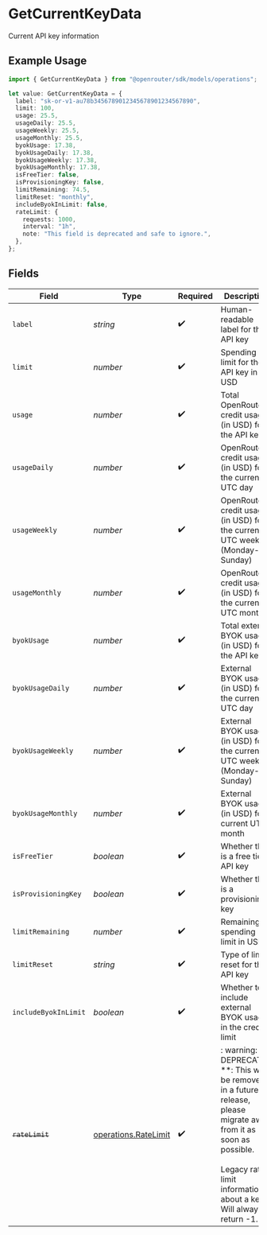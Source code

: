 # GetCurrentKeyData

Current API key information

## Example Usage

```typescript
import { GetCurrentKeyData } from "@openrouter/sdk/models/operations";

let value: GetCurrentKeyData = {
  label: "sk-or-v1-au78b3456789012345678901234567890",
  limit: 100,
  usage: 25.5,
  usageDaily: 25.5,
  usageWeekly: 25.5,
  usageMonthly: 25.5,
  byokUsage: 17.38,
  byokUsageDaily: 17.38,
  byokUsageWeekly: 17.38,
  byokUsageMonthly: 17.38,
  isFreeTier: false,
  isProvisioningKey: false,
  limitRemaining: 74.5,
  limitReset: "monthly",
  includeByokInLimit: false,
  rateLimit: {
    requests: 1000,
    interval: "1h",
    note: "This field is deprecated and safe to ignore.",
  },
};
```

## Fields

| Field                                                                                                                                                                                      | Type                                                                                                                                                                                       | Required                                                                                                                                                                                   | Description                                                                                                                                                                                | Example                                                                                                                                                                                    |
| ------------------------------------------------------------------------------------------------------------------------------------------------------------------------------------------ | ------------------------------------------------------------------------------------------------------------------------------------------------------------------------------------------ | ------------------------------------------------------------------------------------------------------------------------------------------------------------------------------------------ | ------------------------------------------------------------------------------------------------------------------------------------------------------------------------------------------ | ------------------------------------------------------------------------------------------------------------------------------------------------------------------------------------------ |
| `label`                                                                                                                                                                                    | *string*                                                                                                                                                                                   | :heavy_check_mark:                                                                                                                                                                         | Human-readable label for the API key                                                                                                                                                       | 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                                                                                                                  |
| `limit`                                                                                                                                                                                    | *number*                                                                                                                                                                                   | :heavy_check_mark:                                                                                                                                                                         | Spending limit for the API key in USD                                                                                                                                                      | 100                                                                                                                                                                                        |
| `usage`                                                                                                                                                                                    | *number*                                                                                                                                                                                   | :heavy_check_mark:                                                                                                                                                                         | Total OpenRouter credit usage (in USD) for the API key                                                                                                                                     | 25.5                                                                                                                                                                                       |
| `usageDaily`                                                                                                                                                                               | *number*                                                                                                                                                                                   | :heavy_check_mark:                                                                                                                                                                         | OpenRouter credit usage (in USD) for the current UTC day                                                                                                                                   | 25.5                                                                                                                                                                                       |
| `usageWeekly`                                                                                                                                                                              | *number*                                                                                                                                                                                   | :heavy_check_mark:                                                                                                                                                                         | OpenRouter credit usage (in USD) for the current UTC week (Monday-Sunday)                                                                                                                  | 25.5                                                                                                                                                                                       |
| `usageMonthly`                                                                                                                                                                             | *number*                                                                                                                                                                                   | :heavy_check_mark:                                                                                                                                                                         | OpenRouter credit usage (in USD) for the current UTC month                                                                                                                                 | 25.5                                                                                                                                                                                       |
| `byokUsage`                                                                                                                                                                                | *number*                                                                                                                                                                                   | :heavy_check_mark:                                                                                                                                                                         | Total external BYOK usage (in USD) for the API key                                                                                                                                         | 17.38                                                                                                                                                                                      |
| `byokUsageDaily`                                                                                                                                                                           | *number*                                                                                                                                                                                   | :heavy_check_mark:                                                                                                                                                                         | External BYOK usage (in USD) for the current UTC day                                                                                                                                       | 17.38                                                                                                                                                                                      |
| `byokUsageWeekly`                                                                                                                                                                          | *number*                                                                                                                                                                                   | :heavy_check_mark:                                                                                                                                                                         | External BYOK usage (in USD) for the current UTC week (Monday-Sunday)                                                                                                                      | 17.38                                                                                                                                                                                      |
| `byokUsageMonthly`                                                                                                                                                                         | *number*                                                                                                                                                                                   | :heavy_check_mark:                                                                                                                                                                         | External BYOK usage (in USD) for current UTC month                                                                                                                                         | 17.38                                                                                                                                                                                      |
| `isFreeTier`                                                                                                                                                                               | *boolean*                                                                                                                                                                                  | :heavy_check_mark:                                                                                                                                                                         | Whether this is a free tier API key                                                                                                                                                        | false                                                                                                                                                                                      |
| `isProvisioningKey`                                                                                                                                                                        | *boolean*                                                                                                                                                                                  | :heavy_check_mark:                                                                                                                                                                         | Whether this is a provisioning key                                                                                                                                                         | false                                                                                                                                                                                      |
| `limitRemaining`                                                                                                                                                                           | *number*                                                                                                                                                                                   | :heavy_check_mark:                                                                                                                                                                         | Remaining spending limit in USD                                                                                                                                                            | 74.5                                                                                                                                                                                       |
| `limitReset`                                                                                                                                                                               | *string*                                                                                                                                                                                   | :heavy_check_mark:                                                                                                                                                                         | Type of limit reset for the API key                                                                                                                                                        | monthly                                                                                                                                                                                    |
| `includeByokInLimit`                                                                                                                                                                       | *boolean*                                                                                                                                                                                  | :heavy_check_mark:                                                                                                                                                                         | Whether to include external BYOK usage in the credit limit                                                                                                                                 | false                                                                                                                                                                                      |
| ~~`rateLimit`~~                                                                                                                                                                            | [operations.RateLimit](../../models/operations/ratelimit.md)                                                                                                                               | :heavy_check_mark:                                                                                                                                                                         | : warning: ** DEPRECATED **: This will be removed in a future release, please migrate away from it as soon as possible.<br/><br/>Legacy rate limit information about a key. Will always return -1. | {<br/>"requests": 1000,<br/>"interval": "1h",<br/>"note": "This field is deprecated and safe to ignore."<br/>}                                                                             |